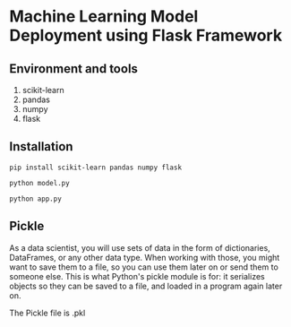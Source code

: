 # Machine Learning Model Deployment using Flask Framework
## Environment and tools
1. scikit-learn
2. pandas
3. numpy
4. flask

## Installation

`pip install scikit-learn pandas numpy flask`

`python model.py`

`python app.py`

## Pickle
As a data scientist, you will use sets of data in the form of dictionaries, DataFrames, or any other data type. When working with those, you might want to save them to a file, so you can use them later on or send them to someone else. This is what Python's pickle module is for: it serializes objects so they can be saved to a file, and loaded in a program again later on.

The Pickle file is .pkl

